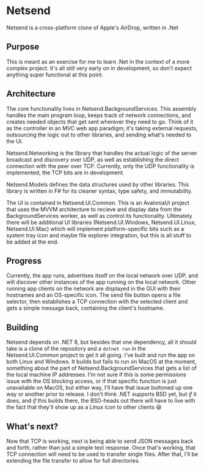 # Netsend

Netsend is a cross-platform clone of Apple's AirDrop, written in .Net

## Purpose

This is meant as an exercise for me to learn .Net in the context of a more complex project.
It's all still very early on in development, so don't expect anything super functional at this point.

## Architecture

The core functionality lives in Netsend.BackgroundServices.
This assembly handles the main program loop, keeps track of network connections, and creates needed objects that get sent wherever they need to go.
Think of it as the controller in an MVC web app paradigm; it's taking external requests, outsourcing the logic out to other libraries, and sending what's needed to the UI.

Netsend.Networking is the library that handles the actual logic of the server broadcast and discovery over UDP, as well as establishing the direct connection with the peer over TCP.
Currently, only the UDP functionality is implemented, the TCP bits are in development.

Netsend.Models defines the data structures used by other libraries.
This library is written in F# for its cleaner syntax, type safety, and immutability.

The UI is contained in Netsend.UI.Common.
This is an AvaloniaUI project that uses the MVVM architecture to recieve and display data from the BackgroundServices worker, as well as control its functionality.
Ultimately there will be additional UI libraries (Netsend.UI.Windows, Netsend.UI.Linux, Netsend.UI.Mac) which will implement platform-specific bits such as a system tray icon and maybe file explorer integration, but this is all stuff to be added at the end.

## Progress

Currently, the app runs, advertises itself on the local network over UDP, and will discover other instances of the app running on the local network.
Other running app clients on the network are displayed in the GUI with their hostnames and an OS-specific icon.
The send file button opens a file selector, then establishes a TCP connection with the selected client and gets a simple message back, containing the client's hostname.

## Building

Netsend depends on .NET 8, but besides that one dependency, all it should take is a clone of the repository and a `dotnet run` in the Netsend.UI.Common project to get it all going.
I've built and run the app on both Linux and Windows.
It builds but fails to run on MacOS at the moment, something about the part of Netsend.BackgroundServices that gets a list of the local machine IP addresses.
I'm not sure if this is some permissions issue with the OS blocking access, or if that specific function is just unavailable on MacOS, but either way, I'll have that issue buttoned up one way or another prior to release.
I don't think .NET supports BSD yet, but _if_ it does, and _if_ this builds there, the BSD-heads out there will have to live with the fact that they'll show up as a Linux icon to other clients :laughing:

## What's next?

Now that TCP is working, next is being able to send JSON messages back and forth, rather than just a simple text response.
Once that's working, that TCP connection will need to be used to transfer single files.
After that, I'll be extending the file transfer to allow for full directories.
